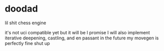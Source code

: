 # doodad
lil shit chess engine

it's not uci compatible yet but it will be I promise
I will also implement iterative deepening, castling, and en passant in the future
my movegen is perfectly fine shut up
